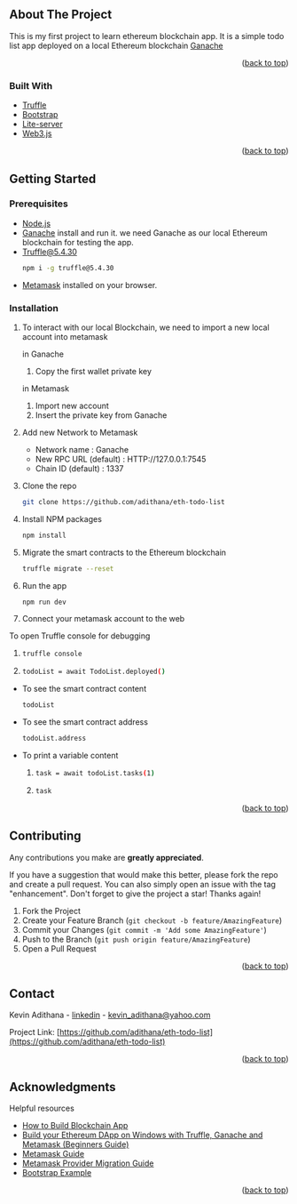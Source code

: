 ## About The Project

<!-- [![Product Name Screen Shot][product-screenshot]] updated soon--> 

This is my first project to learn ethereum blockchain app.
It is a simple todo list app deployed on a local Ethereum blockchain [Ganache](https://trufflesuite.com/ganache/)


<p align="right">(<a href="#top">back to top</a>)</p>


### Built With


* [Truffle](https://trufflesuite.com/)
* [Bootstrap](https://getbootstrap.com)
* [Lite-server](https://github.com/johnpapa/lite-server)
* [Web3.js](https://github.com/ChainSafe/web3.js)


<p align="right">(<a href="#top">back to top</a>)</p>


## Getting Started


### Prerequisites

* [Node.js](https://nodejs.org/en/)
* [Ganache](https://trufflesuite.com/ganache/) install and run it. we need Ganache as our local Ethereum blockchain for testing the app.
* [Truffle@5.4.30](https://www.npmjs.com/package/truffle/v/5.4.30)
    ```sh
   npm i -g truffle@5.4.30
   ```
* [Metamask](https://metamask.io/) installed on your browser.
    



### Installation

1. To interact with our local Blockchain, we need to import a new local account into metamask
    
    in Ganache 
    1. Copy the first wallet private key
    
    in Metamask
    1. Import new account
    2. Insert the private key from Ganache

2. Add new Network to Metamask
    * Network name : Ganache
    * New RPC URL (default) : HTTP://127.0.0.1:7545
    * Chain ID (default) : 1337

3. Clone the repo
   ```sh
   git clone https://github.com/adithana/eth-todo-list
   ```

4. Install NPM packages
   ```sh
   npm install
   ```

5. Migrate the smart contracts to the Ethereum blockchain
   ```sh
   truffle migrate --reset
   ```
   
6. Run the app
   ```sh
   npm run dev
   ```
6. Connect your metamask account to the web

To open Truffle console for debugging
1. ```sh
   truffle console
   ```
2. ```sh
   todoList = await TodoList.deployed()
   ```
* To see the smart contract content
    ```sh
   todoList
   ```
* To see the smart contract address
    ```sh
   todoList.address
   ```
* To print a variable content
    1.  ```sh
        task = await todoList.tasks(1)
        ```
    2.  ```sh
        task
        ```


<p align="right">(<a href="#top">back to top</a>)</p>






<!-- CONTRIBUTING -->
## Contributing

Any contributions you make are **greatly appreciated**.

If you have a suggestion that would make this better, please fork the repo and create a pull request. You can also simply open an issue with the tag "enhancement".
Don't forget to give the project a star! Thanks again!

1. Fork the Project
2. Create your Feature Branch (`git checkout -b feature/AmazingFeature`)
3. Commit your Changes (`git commit -m 'Add some AmazingFeature'`)
4. Push to the Branch (`git push origin feature/AmazingFeature`)
5. Open a Pull Request

<p align="right">(<a href="#top">back to top</a>)</p>


## Contact

Kevin Adithana - [linkedin](https://www.linkedin.com/in/kevin-adithana-985698144/) - kevin_adithana@yahoo.com

Project Link: [https://github.com/adithana/eth-todo-list](https://github.com/adithana/eth-todo-list)

<p align="right">(<a href="#top">back to top</a>)</p>


## Acknowledgments

Helpful resources

* [How to Build Blockchain App](https://www.dappuniversity.com/articles/blockchain-app-tutorial)
* [Build your Ethereum DApp on Windows with Truffle, Ganache and Metamask (Beginners Guide)](https://medium.com/@filzatariq92/build-your-ethereum-dapp-on-windows-with-truffle-ganache-and-metamask-beginners-guide-8c62b55ef556)
* [Metamask Guide](https://docs.metamask.io/guide/getting-started.html#basic-considerations)
* [Metamask Provider Migration Guide](https://docs.metamask.io/guide/provider-migration.html#table-of-contents)
* [Bootstrap Example](https://getbootstrap.com/docs/5.1/examples/)

<p align="right">(<a href="#top">back to top</a>)</p>



<!-- MARKDOWN LINKS & IMAGES -->
[product-screenshot]: images/screenshot.png